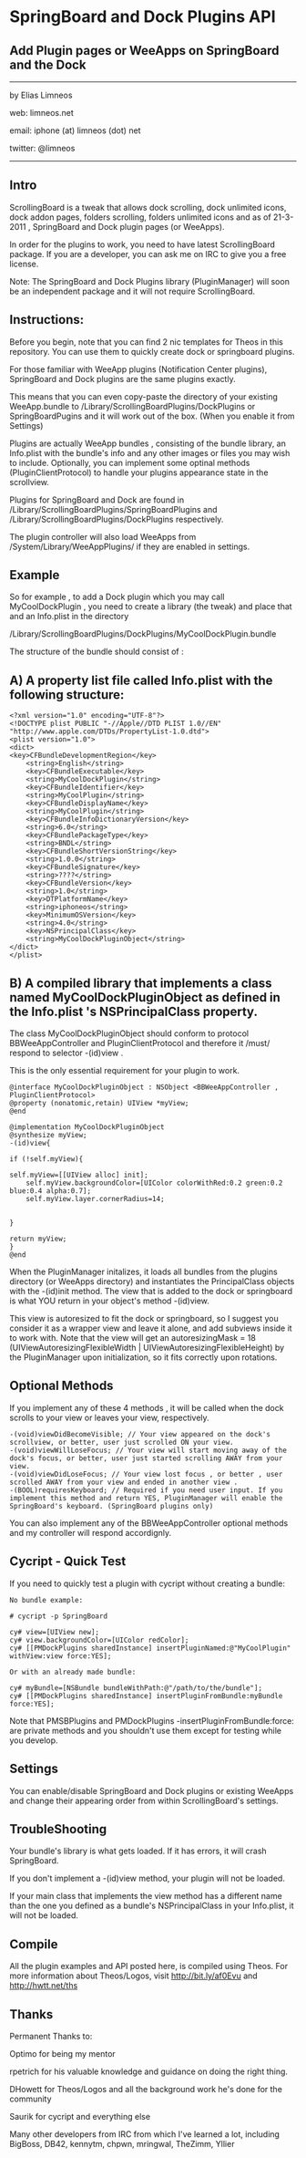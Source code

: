 SpringBoard and Dock Plugins API
==============

Add Plugin pages or WeeApps on SpringBoard and the Dock
-------------------------------------------------------
_____

by Elias Limneos

web: limneos.net

email: iphone (at) limneos (dot) net

twitter: @limneos
_____

Intro
-----

ScrollingBoard is a tweak that allows dock scrolling, dock unlimited icons, dock addon pages, folders scrolling, folders unlimited icons 
and as of 21-3-2011 , SpringBoard and Dock plugin pages (or WeeApps).

In order for the plugins to work, you need to have latest ScrollingBoard package.
If you are a developer, you can ask me on IRC to give you a free license.

Note: The SpringBoard and Dock Plugins library (PluginManager) will soon be an independent package and it will not require ScrollingBoard.


Instructions:
-------------

Before you begin, note that you can find 2 nic templates for Theos in this repository. You can use them to quickly create dock or springboard plugins.

For those familiar with WeeApp plugins (Notification Center plugins), SpringBoard and Dock plugins are the same plugins exactly.

This means that you can even copy-paste the directory of your existing WeeApp.bundle to /Library/ScrollingBoardPlugins/DockPlugins 
or SpringBoardPugins and it will work out of the box. (When you enable it from Settings)

Plugins are actually WeeApp bundles , consisting of the bundle library, an Info.plist with the bundle's info and any other images or files you may wish to include.
Optionally, you can implement some optinal methods (PluginClientProtocol) to handle your plugins appearance state in the scrollview.

Plugins for SpringBoard and Dock are found in /Library/ScrollingBoardPlugins/SpringBoardPlugins and /Library/ScrollingBoardPlugins/DockPlugins respectively.

The plugin controller will also load WeeApps from /System/Library/WeeAppPlugins/ if they are enabled in settings.

Example
-------

So for example , to add a Dock plugin which you may call MyCoolDockPlugin , you need to create a library (the tweak) and place that and an Info.plist in the directory 

/Library/ScrollingBoardPlugins/DockPlugins/MyCoolDockPlugin.bundle

The structure of the bundle should consist of : 

A) A property list file called Info.plist with the following structure:
--
	<?xml version="1.0" encoding="UTF-8"?>
	<!DOCTYPE plist PUBLIC "-//Apple//DTD PLIST 1.0//EN" "http://www.apple.com/DTDs/PropertyList-1.0.dtd">
	<plist version="1.0">
	<dict>
	<key>CFBundleDevelopmentRegion</key>
        <string>English</string>
        <key>CFBundleExecutable</key>
        <string>MyCoolDockPlugin</string>
        <key>CFBundleIdentifier</key>
        <string>MyCoolPlugin</string>
        <key>CFBundleDisplayName</key>
        <string>MyCoolPlugin</string>
        <key>CFBundleInfoDictionaryVersion</key>
        <string>6.0</string>
        <key>CFBundlePackageType</key>
        <string>BNDL</string>
        <key>CFBundleShortVersionString</key>
        <string>1.0.0</string>
        <key>CFBundleSignature</key>
        <string>????</string>
        <key>CFBundleVersion</key>
        <string>1.0</string>
        <key>DTPlatformName</key>
        <string>iphoneos</string>
        <key>MinimumOSVersion</key>
        <string>4.0</string>
        <key>NSPrincipalClass</key>
        <string>MyCoolDockPluginObject</string>
	</dict>
	</plist>
B) A compiled library that implements a class named MyCoolDockPluginObject as defined in the Info.plist 's NSPrincipalClass property.
--

The class MyCoolDockPluginObject should conform to protocol BBWeeAppController and  PluginClientProtocol and therefore it /must/ respond to selector -(id)view . 

This is the only essential requirement for your plugin to work. 


	@interface MyCoolDockPluginObject : NSObject <BBWeeAppController , PluginClientProtocol>
	@property (nonatomic,retain) UIView *myView;
	@end

	@implementation MyCoolDockPluginObject
	@synthesize myView;
	-(id)view{

	if (!self.myView){
	
	self.myView=[[UIView alloc] init];
        self.myView.backgroundColor=[UIColor colorWithRed:0.2 green:0.2 blue:0.4 alpha:0.7];
        self.myView.layer.cornerRadius=14;

	
	}
	
	return myView;
	}
	@end

When the PluginManager initalizes, it loads all bundles from the plugins directory (or WeeApps directory) and instantiates the PrincipalClass objects with the -(id)init method.
The view that is added to the dock or springboard is what YOU return in your object's method -(id)view.

This view is autoresized to fit the dock or springboard, so I suggest you consider it as a wrapper view and leave it alone, and add subviews inside it to work with.
Note that the view will get an autoresizingMask = 18 (UIViewAutoresizingFlexibleWidth | UIViewAutoresizingFlexibleHeight) by the PluginManager upon initialization, 
so it fits correctly upon rotations.


Optional Methods
----------------
If you implement any of these 4 methods , it will be called when the dock scrolls to your view or leaves your view, respectively.

	-(void)viewDidBecomeVisible; // Your view appeared on the dock's scrollview, or better, user just scrolled ON your view.
	-(void)viewWillLoseFocus; // Your view will start moving away of the dock's focus, or better, user just started scrolling AWAY from your view.
	-(void)viewDidLoseFocus; // Your view lost focus , or better , user scrolled AWAY from your view and ended in another view .
	-(BOOL)requiresKeyboard; // Required if you need user input. If you implement this method and return YES, PluginManager will enable the SpringBoard's keyboard. (SpringBoard plugins only) 

You can also implement any of the BBWeeAppController optional methods and my controller will respond accordignly.

Cycript - Quick Test
--------------------

If you need to quickly test a plugin with cycript without creating a bundle:
	
	No bundle example:

	# cycript -p SpringBoard
	
	cy# view=[UIView new];
	cy# view.backgroundColor=[UIColor redColor];
	cy# [[PMDockPlugins sharedInstance] insertPluginNamed:@"MyCoolPlugin" withView:view force:YES];
	
	Or with an already made bundle: 
	
	cy# myBundle=[NSBundle bundleWithPath:@"/path/to/the/bundle"];
	cy# [[PMDockPlugins sharedInstance] insertPluginFromBundle:myBundle force:YES];
	
Note that PMSBPlugins and PMDockPlugins -insertPluginFromBundle:force: are private methods and you shouldn't use them
except for testing while you develop.
	
Settings
--------

You can enable/disable SpringBoard and Dock plugins or existing WeeApps and change their appearing order from within ScrollingBoard's settings.


TroubleShooting
---------------

Your bundle's library is what gets loaded. If it has errors, it will crash SpringBoard.

If you don't implement a -(id)view method, your plugin will not be loaded.

If your main class that implements the view method has a different name than the one you defined as a bundle's NSPrincipalClass in your Info.plist, it will not be loaded.


Compile
-------

All the plugin examples and API posted here, is compiled using Theos. For more information about 
Theos/Logos, visit http://bit.ly/af0Evu and http://hwtt.net/ths


Thanks
------

Permanent Thanks to:

 Optimo for being my mentor

 rpetrich for his valuable knowledge and guidance on doing the right thing.
 
 DHowett for Theos/Logos and all the background work he's done for the community

 Saurik for cycript and everything else
 
 Many other developers from IRC from which I've learned a lot, including
 BigBoss, DB42, kennytm, chpwn, mringwal, TheZimm, Yllier


